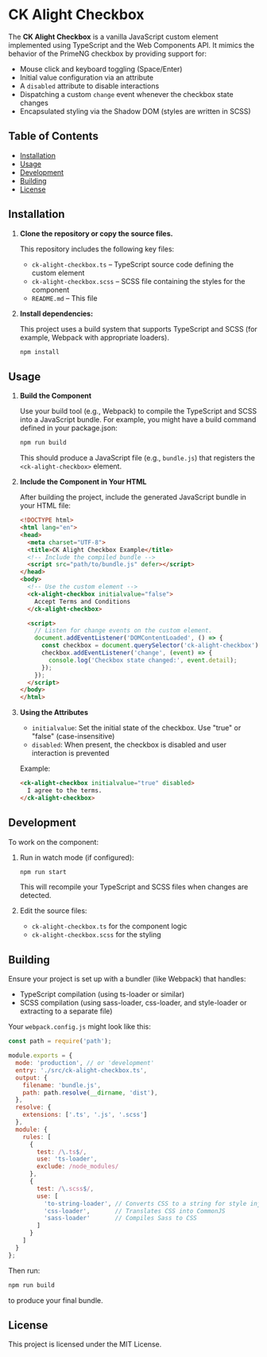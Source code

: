 # CK Alight Checkbox

The **CK Alight Checkbox** is a vanilla JavaScript custom element implemented using TypeScript and the Web Components API. It mimics the behavior of the PrimeNG checkbox by providing support for:

* Mouse click and keyboard toggling (Space/Enter)
* Initial value configuration via an attribute
* A `disabled` attribute to disable interactions
* Dispatching a custom `change` event whenever the checkbox state changes
* Encapsulated styling via the Shadow DOM (styles are written in SCSS)

## Table of Contents

* [Installation](#installation)
* [Usage](#usage)
* [Development](#development)
* [Building](#building)
* [License](#license)

## Installation

1. **Clone the repository or copy the source files.**

   This repository includes the following key files:
   * `ck-alight-checkbox.ts` – TypeScript source code defining the custom element
   * `ck-alight-checkbox.scss` – SCSS file containing the styles for the component
   * `README.md` – This file

2. **Install dependencies:**

   This project uses a build system that supports TypeScript and SCSS (for example, Webpack with appropriate loaders).

   ```bash
   npm install
   ```

## Usage

1. **Build the Component**

   Use your build tool (e.g., Webpack) to compile the TypeScript and SCSS into a JavaScript bundle. For example, you might have a build command defined in your package.json:

   ```bash
   npm run build
   ```

   This should produce a JavaScript file (e.g., `bundle.js`) that registers the `<ck-alight-checkbox>` element.

2. **Include the Component in Your HTML**

   After building the project, include the generated JavaScript bundle in your HTML file:

   ```html
   <!DOCTYPE html>
   <html lang="en">
   <head>
     <meta charset="UTF-8">
     <title>CK Alight Checkbox Example</title>
     <!-- Include the compiled bundle -->
     <script src="path/to/bundle.js" defer></script>
   </head>
   <body>
     <!-- Use the custom element -->
     <ck-alight-checkbox initialvalue="false">
       Accept Terms and Conditions
     </ck-alight-checkbox>

     <script>
       // Listen for change events on the custom element.
       document.addEventListener('DOMContentLoaded', () => {
         const checkbox = document.querySelector('ck-alight-checkbox');
         checkbox.addEventListener('change', (event) => {
           console.log('Checkbox state changed:', event.detail);
         });
       });
     </script>
   </body>
   </html>
   ```

3. **Using the Attributes**

   * `initialvalue`: Set the initial state of the checkbox. Use "true" or "false" (case-insensitive)
   * `disabled`: When present, the checkbox is disabled and user interaction is prevented

   Example:

   ```html
   <ck-alight-checkbox initialvalue="true" disabled>
     I agree to the terms.
   </ck-alight-checkbox>
   ```

## Development

To work on the component:

1. Run in watch mode (if configured):

   ```bash
   npm run start
   ```

   This will recompile your TypeScript and SCSS files when changes are detected.

2. Edit the source files:
   * `ck-alight-checkbox.ts` for the component logic
   * `ck-alight-checkbox.scss` for the styling

## Building

Ensure your project is set up with a bundler (like Webpack) that handles:

* TypeScript compilation (using ts-loader or similar)
* SCSS compilation (using sass-loader, css-loader, and style-loader or extracting to a separate file)

Your `webpack.config.js` might look like this:

```javascript
const path = require('path');

module.exports = {
  mode: 'production', // or 'development'
  entry: './src/ck-alight-checkbox.ts',
  output: {
    filename: 'bundle.js',
    path: path.resolve(__dirname, 'dist'),
  },
  resolve: {
    extensions: ['.ts', '.js', '.scss']
  },
  module: {
    rules: [
      {
        test: /\.ts$/,
        use: 'ts-loader',
        exclude: /node_modules/
      },
      {
        test: /\.scss$/,
        use: [
          'to-string-loader', // Converts CSS to a string for style injection
          'css-loader',       // Translates CSS into CommonJS
          'sass-loader'       // Compiles Sass to CSS
        ]
      }
    ]
  }
};
```

Then run:

```bash
npm run build
```

to produce your final bundle.

## License

This project is licensed under the MIT License.